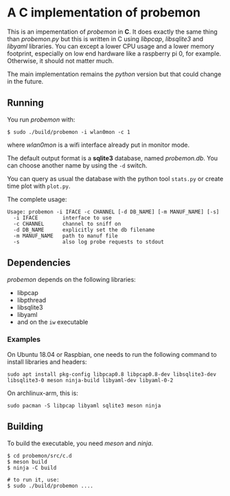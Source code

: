 # A C implementation of probemon

This is an impementation of *probemon* in **C**. It does exactly the same thing than *probemon.py* but this is written in C using *libpcap*, *libsqlite3* and *libyaml* libraries. You can except a lower CPU usage and a lower memory footprint, especially on low end hardware like a raspberry pi 0, for example. Otherwise, it should not matter much.

The main implementation remains the *python* version but that could change in the future.

## Running
You run *probemon* with:

    $ sudo ./build/probemon -i wlan0mon -c 1

where *wlan0mon* is a wifi interface already put in monitor mode.

The default output format is a **sqlite3** database, named *probemon.db*. You can choose another name by using the `-d` switch.

You can query as usual the database with the python tool `stats.py` or create time plot with `plot.py`.

The complete usage:

    Usage: probemon -i IFACE -c CHANNEL [-d DB_NAME] [-m MANUF_NAME] [-s]
      -i IFACE        interface to use
      -c CHANNEL      channel to sniff on
      -d DB_NAME      explicitly set the db filename
      -m MANUF_NAME   path to manuf file
      -s              also log probe requests to stdout

## Dependencies
*probemon* depends on the following libraries:

  - libpcap
  - libpthread
  - libsqlite3
  - libyaml
  - and on the `iw` executable

### Examples
On Ubuntu 18.04 or Raspbian, one needs to run the following command to install libraries and headers:

    sudo apt install pkg-config libpcap0.8 libpcap0.8-dev libsqlite3-dev libsqlite3-0 meson ninja-build libyaml-dev libyaml-0-2

On archlinux-arm, this is:

    sudo pacman -S libpcap libyaml sqlite3 meson ninja

## Building
To build the executable, you need *meson* and *ninja*.

    $ cd probemon/src/c.d
    $ meson build
    $ ninja -C build

    # to run it, use:
    $ sudo ./build/probemon ....
